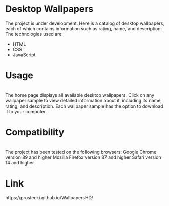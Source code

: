 # Desktop Wallpapers
The project is under development. Here is a catalog of desktop wallpapers, each of which contains information such as rating, name, and description. 
The technologies used are: 
<ul><li>HTML</li>
<li>CSS</li>
<li>JavaScript</li>
</ul>

<h1>Usage</h1><br>
The home page displays all available desktop wallpapers.
Click on any wallpaper sample to view detailed information about it, including its name, rating, and description.
Each wallpaper sample has the option to download it to your computer.

<h1>Compatibility</h1><br>
The project has been tested on the following browsers:
Google Chrome version 89 and higher
Mozilla Firefox version 87 and higher
Safari version 14 and higher

<h1>Link</h1>
<p>https://prostecki.github.io/WallpapersHD/</p>
